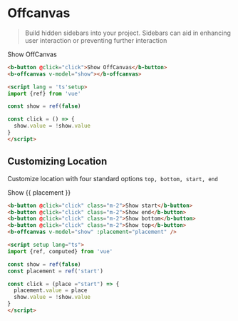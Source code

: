 # Offcanvas

> Build hidden sidebars into your project. Sidebars can aid in enhancing user interaction or preventing further interaction

<b-card>
  <b-button @click="click">Show OffCanvas</b-button>
  <b-offcanvas v-model="show" />
</b-card>

```html
<b-button @click="click">Show OffCanvas</b-button>
<b-offcanvas v-model="show"></b-offcanvas>

<script lang = 'ts'setup>
import {ref} from 'vue'

const show = ref(false)

const click = () => {
  show.value = !show.value
}
</script>
```

## Customizing Location

Customize location with four standard options `top, bottom, start, end`

<b-card>
  <b-button
    v-for="placement in ['start', 'end', 'bottom', 'top']"
    :key="placement"
    @click="clickTwo(placement)"
    class="m-2"
  >
    Show {{ placement }}
  </b-button>
  <b-offcanvas v-model="show2" :placement="placement" />
</b-card>

```html
<b-button @click="click" class="m-2">Show start</b-button>
<b-button @click="click" class="m-2">Show end</b-button>
<b-button @click="click" class="m-2">Show bottom</b-button>
<b-button @click="click" class="m-2">Show top</b-button>
<b-offcanvas v-model="show" :placement="placement" />

<script setup lang="ts">
import {ref, computed} from 'vue'

const show = ref(false)
const placement = ref('start')

const click = (place ="start") => {
  placement.value = place
  show.value = !show.value
}
</script>

```

<ComponentReference></ComponentReference>

<script setup lang="ts">
import ComponentReference from '../../components/ComponentReference.vue'
import {BCard, BOffcanvas, BButton} from 'bootstrap-vue-next'
import {ref, computed} from 'vue'

const show = ref(false)
const show2 = ref(false)
const placement = ref('start')

const click = () => {
  show.value = !show.value
}

  const clickTwo = (place ="start") => {
  console.log('c')
  placement.value = place
  show2.value = !show2.value
}
</script>
